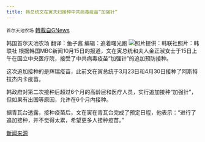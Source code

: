 ```yaml
---
title: 韩总统文在寅夫妇接种中共病毒疫苗“加强针”
---
```

`首尔天池农场` [轉載自GNews](https://gnews.org/zh-hans/1597484/)

韩国首尔天池农场
翻译：鱼子酱
编辑：追着曙光跑
![照片提供：韩联社](https://assets.gnews.org/wp-content/uploads/2021/10/WhatsApp-Image-2021-10-16-at-18.30.23.jpeg)照片：韩联社
根据韩国MBC新闻10月15日的报道，文在寅总统和夫人金正淑女士于15日上午在国立中央医疗院，接受了中共病毒疫苗“加强针”的追加预防接种。

这次追加接种的是辉瑞疫苗，此前文在寅总统于3月23日和4月30日接种了阿斯特拉杰内卡疫苗。

韩政府对第二次接种后超过6个月的高龄层和医疗人员，实行追加接种“加强针”，但如果有出国等原因，允许在6个月内接种。

据青瓦台透露，接种疫苗后，文在寅在青瓦台完成了预定日程，他表示：“进行了追加接种，并不觉得太累，希望更多人接种疫苗。”

[新闻来源](https://imnews.imbc.com/news/2021/politics/article/6307462_34866.html?utm_source=dable)
